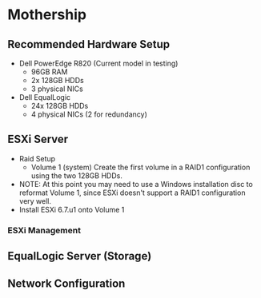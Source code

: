 # Mothership

## Recommended Hardware Setup
  - Dell PowerEdge R820 (Current model in testing)
    - 96GB RAM 
    - 2x 128GB HDDs
    - 3 physical NICs 
  - Dell EqualLogic
    - 24x 128GB HDDs
    - 4 physical NICs (2 for redundancy)
    
## ESXi Server
  - Raid Setup
    - Volume 1 (system) Create the first volume in a RAID1 configuration using the two 128GB HDDs.
  - NOTE: At this point you may need to use a Windows installation disc to reformat Volume 1, since ESXi doesn't support a RAID1 configuration very well.
  - Install ESXi 6.7.u1 onto Volume 1
  
### ESXi Management


## EqualLogic Server (Storage)

## Network Configuration

